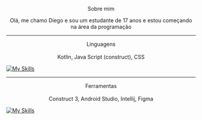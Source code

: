 <p align="center">
Sobre mim</p>

<p align="center">
Olá, me chamo Diego e sou um estudante de 17 anos e estou começando na área da programação</p>

<hr>

<p align="center"> 
  Linguagens<br><br>Kotlin, Java Script (construct), CSS</p>

  [![My Skills](https://skillicons.dev/icons?i=kotlin,js,css)](https://skillicons.dev)

<hr>

  <p align="center"> 
  Ferramentas<br><br>Construct 3, Android Studio, Intellij, Figma</p>
  
[![My Skills](https://skillicons.dev/icons?i=androidstudio,idea,figma)](https://skillicons.dev)
  
